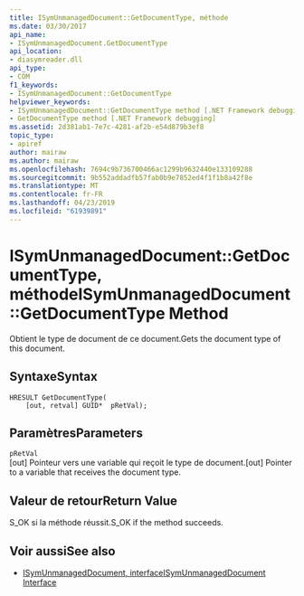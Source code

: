 ```yaml
---
title: ISymUnmanagedDocument::GetDocumentType, méthode
ms.date: 03/30/2017
api_name:
- ISymUnmanagedDocument.GetDocumentType
api_location:
- diasymreader.dll
api_type:
- COM
f1_keywords:
- ISymUnmanagedDocument::GetDocumentType
helpviewer_keywords:
- ISymUnmanagedDocument::GetDocumentType method [.NET Framework debugging]
- GetDocumentType method [.NET Framework debugging]
ms.assetid: 2d381ab1-7e7c-4281-af2b-e54d879b3ef8
topic_type:
- apiref
author: mairaw
ms.author: mairaw
ms.openlocfilehash: 7694c9b736700466ac1299b9632440e133109288
ms.sourcegitcommit: 9b552addadfb57fab0b9e7852ed4f1f1b8a42f8e
ms.translationtype: MT
ms.contentlocale: fr-FR
ms.lasthandoff: 04/23/2019
ms.locfileid: "61939891"
---
```

# <a name="isymunmanageddocumentgetdocumenttype-method"></a><span data-ttu-id="23ce5-102">ISymUnmanagedDocument::GetDocumentType, méthode</span><span class="sxs-lookup"><span data-stu-id="23ce5-102">ISymUnmanagedDocument::GetDocumentType Method</span></span>
<span data-ttu-id="23ce5-103">Obtient le type de document de ce document.</span><span class="sxs-lookup"><span data-stu-id="23ce5-103">Gets the document type of this document.</span></span>  
  
## <a name="syntax"></a><span data-ttu-id="23ce5-104">Syntaxe</span><span class="sxs-lookup"><span data-stu-id="23ce5-104">Syntax</span></span>  
  
```  
HRESULT GetDocumentType(  
    [out, retval] GUID*  pRetVal);  
```  
  
## <a name="parameters"></a><span data-ttu-id="23ce5-105">Paramètres</span><span class="sxs-lookup"><span data-stu-id="23ce5-105">Parameters</span></span>  
 `pRetVal`  
 <span data-ttu-id="23ce5-106">[out] Pointeur vers une variable qui reçoit le type de document.</span><span class="sxs-lookup"><span data-stu-id="23ce5-106">[out] Pointer to a variable that receives the document type.</span></span>  
  
## <a name="return-value"></a><span data-ttu-id="23ce5-107">Valeur de retour</span><span class="sxs-lookup"><span data-stu-id="23ce5-107">Return Value</span></span>  
 <span data-ttu-id="23ce5-108">S_OK si la méthode réussit.</span><span class="sxs-lookup"><span data-stu-id="23ce5-108">S_OK if the method succeeds.</span></span>  
  
## <a name="see-also"></a><span data-ttu-id="23ce5-109">Voir aussi</span><span class="sxs-lookup"><span data-stu-id="23ce5-109">See also</span></span>

- [<span data-ttu-id="23ce5-110">ISymUnmanagedDocument, interface</span><span class="sxs-lookup"><span data-stu-id="23ce5-110">ISymUnmanagedDocument Interface</span></span>](../../../../docs/framework/unmanaged-api/diagnostics/isymunmanageddocument-interface.md)
